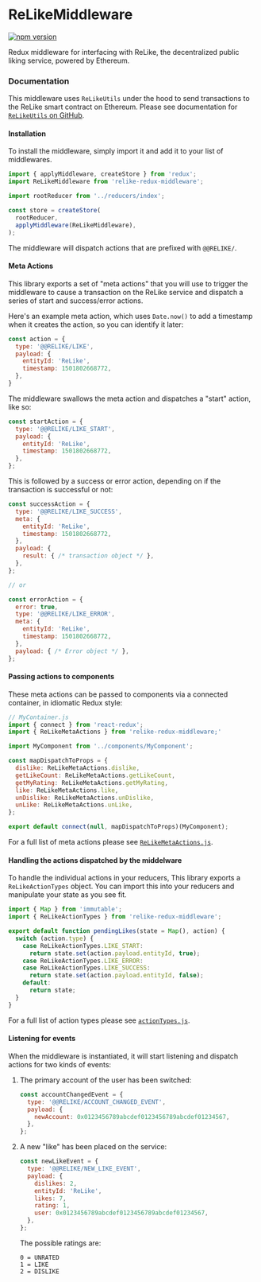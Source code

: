 # ReLikeMiddleware

[![npm version](https://badge.fury.io/js/relike-redux-middleware.svg)](https://badge.fury.io/js/relike-redux-middleware)

Redux middleware for interfacing with ReLike, the decentralized public liking service, powered by Ethereum.

### Documentation

This middleware uses `ReLikeUtils` under the hood to send transactions to the ReLike smart contract on Ethereum. Please see documentation for [`ReLikeUtils` on GitHub](https://github.com/noman-land/relike-utils).

#### Installation

To install the middleware, simply import it and add it to your list of middlewares.

```js
import { applyMiddleware, createStore } from 'redux';
import ReLikeMiddleware from 'relike-redux-middleware';

import rootReducer from '../reducers/index';

const store = createStore(
  rootReducer,
  applyMiddleware(ReLikeMiddleware),
);

```

The middleware will dispatch actions that are prefixed with `@@RELIKE/`.

#### Meta Actions

This library exports a set of "meta actions" that you will use to trigger the middleware to cause a transaction on the ReLike service and dispatch a series of start and success/error actions.

Here's an example meta action, which uses `Date.now()` to add a timestamp when it creates the action, so you can identify it later:

```js
const action = {
  type: '@@RELIKE/LIKE',
  payload: {
    entityId: 'ReLike',
    timestamp: 1501802668772,
  },
}
```

The middleware swallows the meta action and dispatches a "start" action, like so:

```js
const startAction = {
  type: '@@RELIKE/LIKE_START',
  payload: {
    entityId: 'ReLike',
    timestamp: 1501802668772,
  },
};
```

This is followed by a success or error action, depending on if the transaction is successful or not:

```js
const successAction = {
  type: '@@RELIKE/LIKE_SUCCESS',
  meta: {
    entityId: 'ReLike',
    timestamp: 1501802668772,
  },
  payload: {
    result: { /* transaction object */ },
  },
};

// or

const errorAction = {
  error: true,
  type: '@@RELIKE/LIKE_ERROR',
  meta: {
    entityId: 'ReLike',
    timestamp: 1501802668772,
  },
  payload: { /* Error object */ },
};
````

#### Passing actions to components

These meta actions can be passed to components via a connected container, in idiomatic Redux style:

```js
// MyContainer.js
import { connect } from 'react-redux';
import { ReLikeMetaActions } from 'relike-redux-middleware;'

import MyComponent from '../components/MyComponent';

const mapDispatchToProps = {
  dislike: ReLikeMetaActions.dislike,
  getLikeCount: ReLikeMetaActions.getLikeCount,
  getMyRating: ReLikeMetaActions.getMyRating,
  like: ReLikeMetaActions.like,
  unDislike: ReLikeMetaActions.unDislike,
  unLike: ReLikeMetaActions.unLike,
};

export default connect(null, mapDispatchToProps)(MyComponent);

```

For a full list of meta actions please see [`ReLikeMetaActions.js`](https://github.com/noman-land/relike-redux-middleware/blob/master/js/redux/actions/ReLikeMetaActions.js).

#### Handling the actions dispatched by the middelware

To handle the individual actions in your reducers, This library exports a `ReLikeActionTypes` object. You can import this into your reducers and manipulate your state as you see fit.

```js
import { Map } from 'immutable';
import { ReLikeActionTypes } from 'relike-redux-middleware';

export default function pendingLikes(state = Map(), action) {
  switch (action.type) {
    case ReLikeActionTypes.LIKE_START:
      return state.set(action.payload.entityId, true);
    case ReLikeActionTypes.LIKE_ERROR:
    case ReLikeActionTypes.LIKE_SUCCESS:
      return state.set(action.payload.entityId, false);
    default:
      return state;
  }
}
```

For a full list of action types please see [`actionTypes.js`](https://github.com/noman-land/relike-redux-middleware/blob/master/js/redux/actions/actionTypes.js).

#### Listening for events

When the middleware is instantiated, it will start listening and dispatch actions for two kinds of events:

1. The primary account of the user has been switched:
    ```js
    const accountChangedEvent = {
      type: '@@RELIKE/ACCOUNT_CHANGED_EVENT',
      payload: {
        newAccount: 0x0123456789abcdef0123456789abcdef01234567,
      },
    };
    ```

2. A new "like" has been placed on the service:
    ```js
    const newLikeEvent = {
      type: '@@RELIKE/NEW_LIKE_EVENT',
      payload: {
        dislikes: 2,
        entityId: 'ReLike',
        likes: 7,
        rating: 1,
        user: 0x0123456789abcdef0123456789abcdef01234567,
      },
    };

    ```
    The possible ratings are:
    ```
    0 = UNRATED
    1 = LIKE
    2 = DISLIKE
    ```
